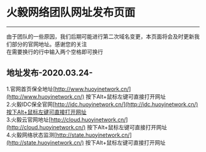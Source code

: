 # 火毅网络团队网址发布页面
***************************************

由于团队的一些原因，我们后期可能进行第二次域名变更，本页面将会及时更新我们部分的官网地址。感谢您的关注  
在需要换行的行中输入两个空格即可换行
## 地址发布-2020.03.24-
1.官网首页保全地址[http://www.huoyinetwork.cn/](http://www.huoyinetwork.cn/) 按下Alt+鼠标左键可直接打开网址  
2.火毅IDC保全官网[http://idc.huoyinetwork.cn/](http://idc.huoyinetwork.cn/)按下Alt+鼠标左键可直接打开网址  
3.火毅云官网地址[http://cloud.huoyinetwork.cn/](http://cloud.huoyinetwork.cn/) 按下Alt+鼠标左键可直接打开网址  
4.火毅网络状态监测[http://state.huoyinetwork.cn/](http://state.huoyinetwork.cn/) 按下Alt+鼠标左键可直接打开网址  
